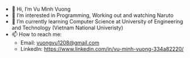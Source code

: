 - 👋 Hi, I’m Vu Minh Vuong
- 👀 I’m interested in Programming, Working out and watching Naruto
- 🌱 I’m currently learning Computer Science at University of Engineering and Technology (Vietnam National Univeristy)
- 📫 How to reach me:
    + Email: vuongvu1208@gmail.com
    + LinkedIn: https://www.linkedin.com/in/vu-minh-vuong-334a82220/

<!---
UnicornSaga/UnicornSaga is a ✨ special ✨ repository because its `README.md` (this file) appears on your GitHub profile.
You can click the Preview link to take a look at your changes.
--->
